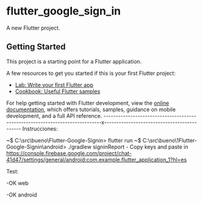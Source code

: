 # flutter_google_sign_in

A new Flutter project.

## Getting Started

This project is a starting point for a Flutter application.

A few resources to get you started if this is your first Flutter project:

- [Lab: Write your first Flutter app](https://docs.flutter.dev/get-started/codelab)
- [Cookbook: Useful Flutter samples](https://docs.flutter.dev/cookbook)

For help getting started with Flutter development, view the
[online documentation](https://docs.flutter.dev/), which offers tutorials,
samples, guidance on mobile development, and a full API reference.
-----------------------------------------------------------------------------x--------------------------------------------
Instrucciones: 

~$ C:\src\bueno\Flutter-Google-Signin> flutter run 
~$ C:\src\bueno\1Flutter-Google-Signin\android> ./gradlew signinReport
    - Copy keys and paste in https://console.firebase.google.com/project/chat-41d47/settings/general/android:com.example.flutter_application_1?hl=es

Test: 

-OK web 

-OK android